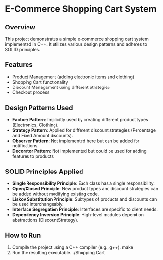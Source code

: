 # E-Commerce Shopping Cart System

## Overview
This project demonstrates a simple e-commerce shopping cart system implemented in C++. It utilizes various design patterns and adheres to SOLID principles.

## Features
- Product Management (adding electronic items and clothing)
- Shopping Cart functionality
- Discount Management using different strategies
- Checkout process

## Design Patterns Used
- **Factory Pattern**: Implicitly used by creating different product types (Electronics, Clothing).
- **Strategy Pattern**: Applied for different discount strategies (Percentage and Fixed Amount discounts).
- **Observer Pattern**: Not implemented here but can be added for notifications.
- **Decorator Pattern**: Not implemented but could be used for adding features to products.

## SOLID Principles Applied
- **Single Responsibility Principle**: Each class has a single responsibility.
- **Open/Closed Principle**: New product types and discount strategies can be added without modifying existing code.
- **Liskov Substitution Principle**: Subtypes of products and discounts can be used interchangeably.
- **Interface Segregation Principle**: Interfaces are specific to client needs.
- **Dependency Inversion Principle**: High-level modules depend on abstractions (DiscountStrategy).

## How to Run
1. Compile the project using a C++ compiler (e.g., g++).
make
2. Run the resulting executable.
./Shopping Cart